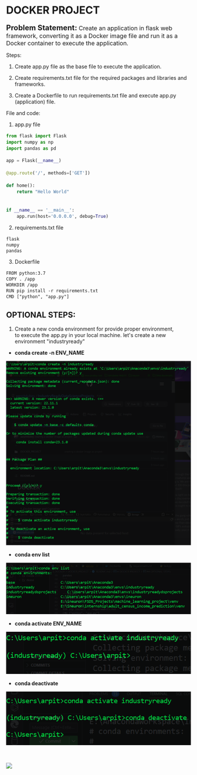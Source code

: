 # DOCKER PROJECT

<span style="font-size:20px;">**Problem Statement:**</span><span style="font-size:16px;"> Create an application in flask web framework, converting it as a Docker image file and run it as a Docker container to execute the application.</span>

Steps:

1. Create app.py file as the base file to execute the application.

2. Create requirements.txt file for the required packages and libraries and frameworks.

3. Create a Dockerfile to run requirements.txt file and execute app.py (application) file.


File and code:

1. app.py file

```PYTHON
from flask import Flask
import numpy as np
import pandas as pd

app = Flask(__name__)

@app.route('/', methods=['GET'])

def home():
    return "Hello World"


if __name__ == '__main__':
    app.run(host='0.0.0.0', debug=True)
```
2. requirements.txt file

```TEXT
flask
numpy
pandas
```

3. Dockerfile 

```DOCKER
FROM python:3.7
COPY . /app
WORKDIR /app
RUN pip install -r requirements.txt
CMD ["python", "app.py"]
```

## OPTIONAL STEPS:

1. Create a new conda environment for provide proper environment, <br>to execute the app.py in your local machine. let's create a new environment "industryready" 

- **conda create -n ENV_NAME**

![](./images/1_conda_create_n_ENV.PNG)

- **conda env list**

![](./images/2_conda_env_list.PNG)

- **conda activate ENV_NAME**

![](./images/3_conda_activate_industryready.PNG)

- **conda deactivate**

![](./images/4_conda_deactivate.PNG)

<br>

![](./images/gif/1_creating_conda_env.gif)